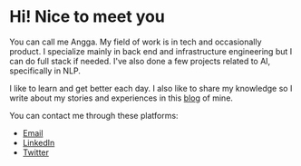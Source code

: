 # Hi! Nice to meet you

You can call me Angga. My field of work is in tech and occasionally product. I specialize mainly in back end and infrastructure engineering but I can do full stack if needed. I've also done a few projects related to AI, specifically in NLP.

I like to learn and get better each day. I also like to share my knowledge so I write about my stories and experiences in this [blog](https://nairlangga.com) of mine.

You can contact me through these platforms:

- [Email](mailto:nayyara.airlangga@gmail.com)
- [LinkedIn](https://www.linkedin.com/in/nayyara-airlangga-raharjo)
- [Twitter](https://twitter.com/TheBasedDev)
